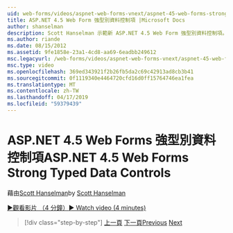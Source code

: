 ```yaml
---
uid: web-forms/videos/aspnet-web-forms-vnext/aspnet-45-web-forms-strong-typed-data-controls
title: ASP.NET 4.5 Web Form 強型別資料控制項 |Microsoft Docs
author: shanselman
description: Scott Hanselman 示範新 ASP.NET 4.5 Web Form 強型別資料控制項。
ms.author: riande
ms.date: 08/15/2012
ms.assetid: 9fe1858e-23a1-4cd8-aa69-6eadbb249612
msc.legacyurl: /web-forms/videos/aspnet-web-forms-vnext/aspnet-45-web-forms-strong-typed-data-controls
msc.type: video
ms.openlocfilehash: 369ed343921f2b26fb5da2c69c42913ad8cb3b41
ms.sourcegitcommit: 0f1119340e4464720cfd16d0ff15764746ea1fea
ms.translationtype: MT
ms.contentlocale: zh-TW
ms.lasthandoff: 04/17/2019
ms.locfileid: "59379439"
---
```

# <a name="aspnet-45-web-forms-strong-typed-data-controls"></a><span data-ttu-id="2f1b6-103">ASP.NET 4.5 Web Forms 強型別資料控制項</span><span class="sxs-lookup"><span data-stu-id="2f1b6-103">ASP.NET 4.5 Web Forms Strong Typed Data Controls</span></span>

<span data-ttu-id="2f1b6-104">藉由[Scott Hanselman](https://github.com/shanselman)</span><span class="sxs-lookup"><span data-stu-id="2f1b6-104">by [Scott Hanselman](https://github.com/shanselman)</span></span>

[<span data-ttu-id="2f1b6-105">&#9654;觀看影片 （4 分鐘）</span><span class="sxs-lookup"><span data-stu-id="2f1b6-105">&#9654; Watch video (4 minutes)</span></span>](https://channel9.msdn.com/Blogs/ASP-NET-Site-Videos/aspnet-45-web-forms-strong-typed-data-controls)

> [!div class="step-by-step"]
> <span data-ttu-id="2f1b6-106">[上一頁](aspnet-45-web-forms-model-binding.md)
> [下一頁](aspnet-vnext-videos-bundling-and-minification.md)</span><span class="sxs-lookup"><span data-stu-id="2f1b6-106">[Previous](aspnet-45-web-forms-model-binding.md)
[Next](aspnet-vnext-videos-bundling-and-minification.md)</span></span>
